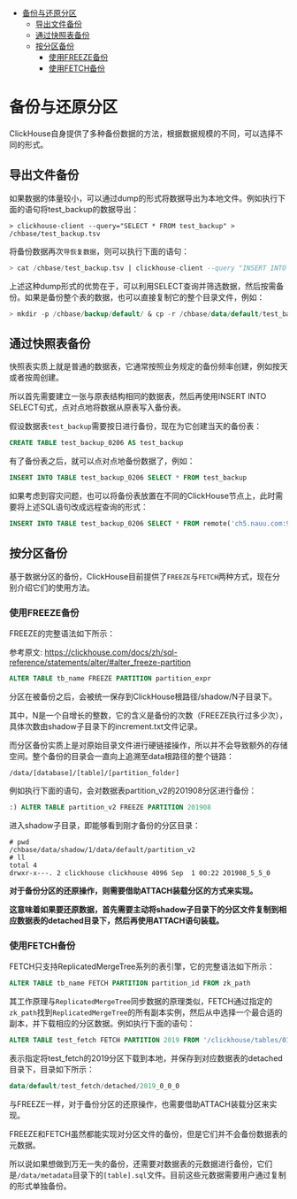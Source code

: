 - [备份与还原分区](#备份与还原分区)
  - [导出文件备份](#导出文件备份)
  - [通过快照表备份](#通过快照表备份)
  - [按分区备份](#按分区备份)
    - [使用FREEZE备份](#使用freeze备份)
    - [使用FETCH备份](#使用fetch备份)

# 备份与还原分区

ClickHouse自身提供了多种备份数据的方法，根据数据规模的不同，可以选择不同的形式。

## 导出文件备份

如果数据的体量较小，可以通过dump的形式将数据导出为本地文件。例如执行下面的语句将test_backup的数据导出：

```shell
> clickhouse-client --query="SELECT * FROM test_backup" > /chbase/test_backup.tsv
```

将备份数据再次`导恢复数据`，则可以执行下面的语句：

```sql
> cat /chbase/test_backup.tsv | clickhouse-client --query "INSERT INTO test_backup FORMAT TSV"
```

上述这种dump形式的优势在于，可以利用SELECT查询并筛选数据，然后按需备份。如果是备份整个表的数据，也可以直接复制它的整个目录文件，例如：

```sql
> mkdir -p /chbase/backup/default/ & cp -r /chbase/data/default/test_backup /chbase/backup/default/
```

## 通过快照表备份

快照表实质上就是普通的数据表，它通常按照业务规定的备份频率创建，例如按天或者按周创建。

所以首先需要建立一张与原表结构相同的数据表，然后再使用INSERT INTO SELECT句式，点对点地将数据从原表写入备份表。

假设数据表`test_backup`需要按日进行备份，现在为它创建当天的备份表：

```sql
CREATE TABLE test_backup_0206 AS test_backup
```

有了备份表之后，就可以点对点地备份数据了，例如：

```sql
INSERT INTO TABLE test_backup_0206 SELECT * FROM test_backup
```

如果考虑到容灾问题，也可以将备份表放置在不同的ClickHouse节点上，此时需要将上述SQL语句改成远程查询的形式：

```sql
INSERT INTO TABLE test_backup_0206 SELECT * FROM remote('ch5.nauu.com:9000', 'default', 'test_backup', 'default')
```

## 按分区备份

基于数据分区的备份，ClickHouse目前提供了`FREEZE`与`FETCH`两种方式，现在分别介绍它们的使用方法。

### 使用FREEZE备份

FREEZE的完整语法如下所示：

参考原文: <https://clickhouse.com/docs/zh/sql-reference/statements/alter/#alter_freeze-partition>

```sql
ALTER TABLE tb_name FREEZE PARTITION partition_expr
```

分区在被备份之后，会被统一保存到ClickHouse根路径/shadow/N子目录下。

其中，N是一个自增长的整数，它的含义是备份的次数（FREEZE执行过多少次），具体次数由shadow子目录下的increment.txt文件记录。

而分区备份实质上是对原始目录文件进行硬链接操作，所以并不会导致额外的存储空间。整个备份的目录会一直向上追溯至data根路径的整个链路：

```shell
/data/[database]/[table]/[partition_folder]
```

例如执行下面的语句，会对数据表partition_v2的201908分区进行备份：

```sql
:) ALTER TABLE partition_v2 FREEZE PARTITION 201908
```

进入shadow子目录，即能够看到刚才备份的分区目录：

```shell
# pwd
/chbase/data/shadow/1/data/default/partition_v2
# ll
total 4
drwxr-x---. 2 clickhouse clickhouse 4096 Sep  1 00:22 201908_5_5_0
```

**对于备份分区的还原操作，则需要借助ATTACH装载分区的方式来实现。**

**这意味着如果要还原数据，首先需要主动将shadow子目录下的分区文件复制到相应数据表的detached目录下，然后再使用ATTACH语句装载。**

### 使用FETCH备份

FETCH只支持ReplicatedMergeTree系列的表引擎，它的完整语法如下所示：

```sql
ALTER TABLE tb_name FETCH PARTITION partition_id FROM zk_path
```

其工作原理与`ReplicatedMergeTree`同步数据的原理类似，FETCH通过指定的`zk_path`找到`ReplicatedMergeTree`的所有副本实例，然后从中选择一个最合适的副本，并下载相应的分区数据。例如执行下面的语句：

```sql
ALTER TABLE test_fetch FETCH PARTITION 2019 FROM '/clickhouse/tables/01/test_fetch'
```

表示指定将test_fetch的2019分区下载到本地，并保存到对应数据表的detached目录下，目录如下所示：

```sql
data/default/test_fetch/detached/2019_0_0_0
```

与FREEZE一样，对于备份分区的还原操作，也需要借助ATTACH装载分区来实现。

FREEZE和FETCH虽然都能实现对分区文件的备份，但是它们并不会备份数据表的元数据。

所以说如果想做到万无一失的备份，还需要对数据表的元数据进行备份，它们是`/data/metadata`目录下的`[table].sql`文件。目前这些元数据需要用户通过复制的形式单独备份。
